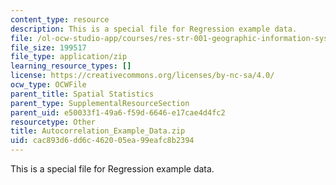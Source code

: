 ```yaml
---
content_type: resource
description: This is a special file for Regression example data.
file: /ol-ocw-studio-app/courses/res-str-001-geographic-information-system-gis-tutorial-january-iap-2016/cac893d6dd6c462005ea99eafc8b2394_Autocorrelation_Example_Data.zip
file_size: 199517
file_type: application/zip
learning_resource_types: []
license: https://creativecommons.org/licenses/by-nc-sa/4.0/
ocw_type: OCWFile
parent_title: Spatial Statistics
parent_type: SupplementalResourceSection
parent_uid: e50033f1-49a6-f59d-6646-e17cae4d4fc2
resourcetype: Other
title: Autocorrelation_Example_Data.zip
uid: cac893d6-dd6c-4620-05ea-99eafc8b2394
---
```

This is a special file for Regression example data.
